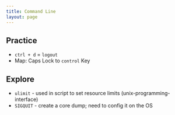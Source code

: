 ```yaml
---
title: Command Line
layout: page
---
```

## Practice
- `ctrl + d` = `logout`
- Map: Caps Lock to `control`  Key

## Explore
- `ulimit` - used in script to set resource limits (unix-programming-interface)
- `SIGQUIT` - create a core dump; need to config it on the OS
